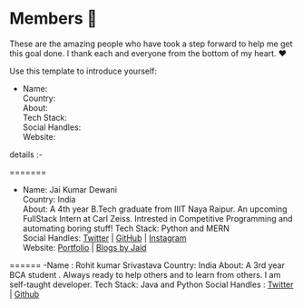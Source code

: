 # Members 🙌
These are the amazing people who have took a step forward to help me get this goal done. I thank each and everyone from the bottom of my heart. ❤

Use this template to introduce yourself:  

- Name:  
Country:  
About:  
Tech Stack:  
Social Handles:  
Website:  







details :-

=======
- Name: Jai Kumar Dewani  
Country: India  
About: A 4th year B.Tech graduate from IIIT Naya Raipur. An upcoming FullStack Intern at Carl Zeiss. Intrested in Competitive Programming and automating boring stuff!
Tech Stack: Python and MERN  
Social Handles:  [Twitter](https://twitter.com/jai_dewani) | [GitHub](https://github.com/jai-dewani) | [Instagram](https://www.instagram.com/jai_dewani/)  
Website: [Portfolio](https://jaid.tech/) | [Blogs by Jaid](https://blogs.jaid.tech/)  


======
-Name : Rohit kumar Srivastava
Country: India
About: A 3rd year BCA student . Always ready to help others and to learn from others. I am self-taught developer.
Tech Stack: Java and Python 
Social Handles : [Twitter](https://twitter.com/iam_rksri) | [Github](https://github.com/rcoder23) 

